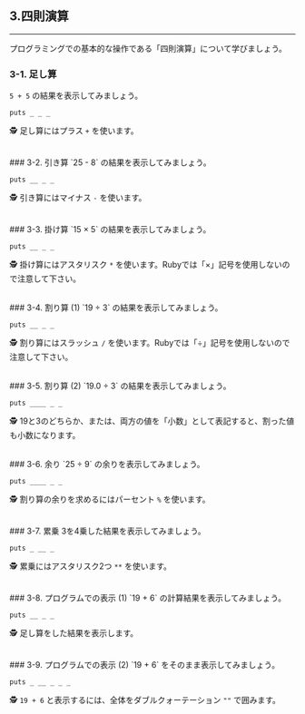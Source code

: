 ## 3.四則演算

-----
プログラミングでの基本的な操作である「四則演算」について学びましょう。


### 3-1. 足し算
`5 + 5` の結果を表示してみましょう。

```
puts _ _ _
```

🕵 足し算にはプラス `+` を使います。


<br />
### 3-2. 引き算
`25 - 8` の結果を表示してみましょう。

```
puts __ _ _
```

🕵 引き算にはマイナス `-` を使います。


<br />
### 3-3. 掛け算
`15 × 5` の結果を表示してみましょう。

```
puts __ _ _
```

🕵 掛け算にはアスタリスク `*` を使います。Rubyでは「×」記号を使用しないので注意して下さい。


<br />
### 3-4. 割り算 (1)
`19 ÷ 3` の結果を表示してみましょう。

```
puts __ _ _
```

🕵 割り算にはスラッシュ `/` を使います。Rubyでは「÷」記号を使用しないので注意して下さい。


<br />
### 3-5. 割り算 (2)
`19.0 ÷ 3` の結果を表示してみましょう。

```
puts ____ _ _
```

🕵 19と3のどちらか、または、両方の値を「小数」として表記すると、割った値も小数になります。


<br />
### 3-6. 余り
`25 ÷ 9` の余りを表示してみましょう。

```
puts ____ _ _
```

🕵 割り算の余りを求めるにはパーセント `%` を使います。


<br />
### 3-7. 累乗
3を4乗した結果を表示してみましょう。

```
puts _ __ _
```

🕵 累乗にはアスタリスク2つ `**` を使います。


<br />
### 3-8. プログラムでの表示 (1)
`19 + 6` の計算結果を表示してみましょう。

```
puts __ _ _
```

🕵 足し算をした結果を表示します。


<br />
### 3-9. プログラムでの表示 (2)
`19 + 6` をそのまま表示してみましょう。

```
puts _ __ _ _ _
```

🕵 `19 + 6` と表示するには、全体をダブルクォーテーション `""` で囲みます。



